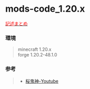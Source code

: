 # mods-code_1.20.x

[<span style="color : red;">記述まとめ</span>](https://runrungift.github.io/mods-code_1.20.x/book/)

### 環境
> minecraft 1.20.x  
> forge 1.20.2-48.1.0

### 参考
> * [桜鬼神-Youtube](https://youtube.com/@sakurakijin?si=fPMLxNbuH8nvOoAK)